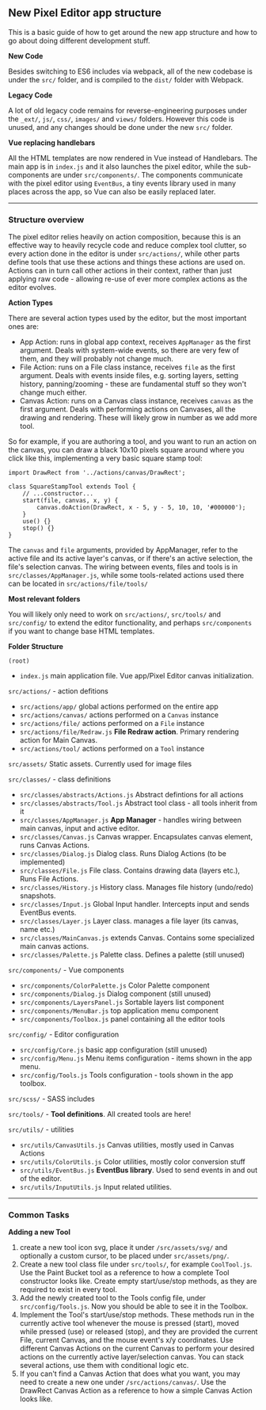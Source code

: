## New Pixel Editor app structure
This is a basic guide of how to get around the new app structure and how to go about doing 
different development stuff. 

**New Code**

Besides switching to ES6 includes via webpack, all of the new codebase is under the `src/`
folder, and is compiled to the `dist/` folder with Webpack.

**Legacy Code**

A lot of old legacy code remains for reverse-engineering purposes under the `_ext/`, `js/`,
`css/`, `images/` and `views/` folders. However this code is unused, and any changes should 
be done under the new `src/` folder.

**Vue replacing handlebars**

All the HTML templates are now rendered in Vue instead of Handlebars. The main app is in
`index.js` and it also launches the pixel editor, while the sub-components are under
`src/components/`. The components communicate with the pixel editor using `EventBus`, a tiny
events library used in many places across the app, so Vue can also be easily replaced later.

---

### Structure overview

The pixel editor relies heavily on action composition, because this is an effective way
to heavily recycle code and reduce complex tool clutter, so every action done in the editor
is under `src/actions/`, while other parts define tools that use these actions and 
things these actions are used on. Actions can in turn call other actions in their context,
rather than just applying raw code - allowing re-use of ever more complex actions as the 
editor evolves.

**Action Types**

There are several action types used by the editor, but the most important ones are:
* App Action: runs in global app context, receives `AppManager` as the first argument. 
Deals with system-wide events, so there are very few of them, and they will probably
not change much.
* File Action: runs on a File class instance, receives `file` as the first argument.
Deals with events inside files, e.g. sorting layers, setting history, panning/zooming -
these are fundamental stuff so they won't change much either.
* Canvas Action: runs on a Canvas class instance, receives `canvas` as the first argument.
Deals with performing actions on Canvases, all the drawing and rendering. These
will likely grow in number as we add more tool.

So for example, if you are authoring a tool, and you want to run an action on the canvas,
you can draw a black 10x10 pixels square around where you click like this, implementing a
very basic square stamp tool:
```ecmascript 6
import DrawRect from '../actions/canvas/DrawRect';

class SquareStampTool extends Tool {
    // ...constructor...
    start(file, canvas, x, y) {
        canvas.doAction(DrawRect, x - 5, y - 5, 10, 10, '#000000');
    }
    use() {}
    stop() {}
}
```

The `canvas` and `file` arguments, provided by AppManager, refer to the active file and
its active layer's canvas, or if there's an active selection, the file's selection canvas. 
The wiring between events, files and tools is in `src/classes/AppManager.js`, while some
tools-related actions used there can be located in `src/actions/file/tools/`


**Most relevant folders**

You will likely only need to work on `src/actions/`, `src/tools/` and `src/config/` to extend the
editor functionality, and perhaps `src/components` if you want to change base HTML templates.

**Folder Structure**

`(root)`
* `index.js` main application file. Vue app/Pixel Editor canvas initialization.

`src/actions/` - action defitions
* `src/actions/app/` global actions performed on the entire app
* `src/actions/canvas/` actions performed on a `Canvas` instance
* `src/actions/file/` actions performed on a `File` instance
* `src/actions/file/Redraw.js` **File Redraw action**. Primary rendering action for Main Canvas.
* `src/actions/tool/` actions performed on a `Tool` instance

`src/assets/` Static assets. Currently used for image files

`src/classes/` - class definitions
* `src/classes/abstracts/Actions.js` Abstract defintions for all actions
* `src/classes/abstracts/Tool.js` Abstract tool class - all tools inherit from it
* `src/classes/AppManager.js` **App Manager** - handles wiring between main canvas, input
and active editor. 
* `src/classes/Canvas.js` Canvas wrapper. Encapsulates canvas element, runs Canvas Actions.
* `src/classes/Dialog.js` Dialog class. Runs Dialog Actions (to be implemented)
* `src/classes/File.js` File class. Contains drawing data (layers etc.), Runs File Actions.
* `src/classes/History.js` History class. Manages file history (undo/redo) snapshots.
* `src/classes/Input.js` Global Input handler. Intercepts input and sends EventBus events.
* `src/classes/Layer.js` Layer class. manages a file layer (its canvas, name etc.)
* `src/classes/MainCanvas.js` extends Canvas. Contains some specialized main canvas actions.
* `src/classes/Palette.js` Palette class. Defines a palette (still unused)

`src/components/` - Vue components
* `src/components/ColorPalette.js` Color Palette component
* `src/components/Dialog.js` Dialog component (still unused)
* `src/components/LayersPanel.js` Sortable layers list component
* `src/components/MenuBar.js` top application menu component
* `src/components/Toolbox.js` panel containing all the editor tools

`src/config/` - Editor configuration
* `src/config/Core.js` basic app configuration (still unused)
* `src/config/Menu.js` Menu items configuration - items shown in the app menu.
* `src/config/Tools.js` Tools configuration - tools shown in the app toolbox.

`src/scss/` - SASS includes

`src/tools/` - **Tool definitions**. All created tools are here!

`src/utils/` - utilities
* `src/utils/CanvasUtils.js` Canvas utilities, mostly used in Canvas Actions
* `src/utils/ColorUtils.js` Color utilities, mostly color conversion stuff
* `src/utils/EventBus.js` **EventBus library**. Used to send events in and out of the editor.
* `src/utils/InputUtils.js` Input related utilities.


---

### Common Tasks

**Adding a new Tool**
1. create a new tool icon svg, place it under `/src/assets/svg/` 
and optionally a custom cursor, to be placed under `src/assets/png/`.
2. Create a new tool class file under `src/tools/`, for example `CoolTool.js`. 
Use the Paint Bucket tool as a reference to how a complete Tool constructor looks like. 
Create empty start/use/stop methods, as they are required to exist in every tool.
3. Add the newly created tool to the Tools config file, under `src/config/Tools.js`. Now you
should be able to see it in the Toolbox.
4. Implement the Tool's start/use/stop methods. These methods run in the currently active tool
whenever the mouse is pressed (start), moved while pressed (use) or released (stop), and they
are provided the current File, current Canvas, and the mouse event's x/y coordinates. Use 
different Canvas Actions on the current Canvas to perform your desired actions on the currently
active layer/selection canvas. You can stack several actions, use them with conditional logic etc. 
5. If you can't find a Canvas Action that does what you want, you may need to create a new one 
under `/src/actions/canvas/`. Use the DrawRect Canvas Action as a reference to how a simple 
Canvas Action looks like.
